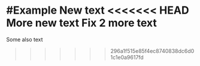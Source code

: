 #Example
New text
<<<<<<< HEAD
More new text
Fix 2 more text
=======
Some also text
>>>>>>> 296a1f515e85f4ec8740838dc6d01c1e0a9617fd
